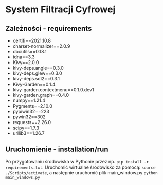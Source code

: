 # System Filtracji Cyfrowej
## Zależności - requirements
* certifi==2021.10.8
* charset-normalizer==2.0.9
* docutils==0.18.1
* idna==3.3
* Kivy==2.0.0
* kivy-deps.angle==0.3.0
* kivy-deps.glew==0.3.0
* kivy-deps.sdl2==0.3.1
* Kivy-Garden==0.1.4
* kivy-garden.contextmenu==0.1.0.dev1
* kivy-garden.graph==0.4.0
* numpy==1.21.4
* Pygments==2.10.0
* pypiwin32==223
* pywin32==302
* requests==2.26.0
* scipy==1.7.3
* urllib3==1.26.7

## Uruchomienie - installation/run
Po przygotowaniu środowiska w Pythonie przez np. `pip install -r requirements.txt`.
Uruchomić wirtualne środowisko za pomocą: `source ./Scripts/activate`, a następnie uruchomić plik main_window.py `python main_windows.py`


